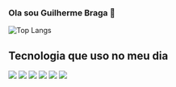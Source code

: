 ### Ola sou Guilherme Braga 👋

![Top Langs](https://github-readme-stats.vercel.app/api/top-langs/?username=GuilhermeBragaR&size_weight=0.5&count_weight=0.5)

## Tecnologia que uso no meu dia

<div style="displey: inline_block">
   <img aling="center" src="https://img.shields.io/badge/JavaScript-F7DF1E?style=for-the-badge&logo=javascript&logoColor=black">
   <img aling="center" src="https://img.shields.io/badge/Node.js-43853D?style=for-the-badge&logo=node.js&logoColor=white">
   <img aling="center" src="https://img.shields.io/badge/Express.js-404D59?style=for-the-badge">
   <img aling="center" src="https://img.shields.io/badge/TypeScript-007ACC?style=for-the-badge&logo=typescript&logoColor=white">
   <img aling="center" src="https://img.shields.io/badge/HTML5-E34F26?style=for-the-badge&logo=html5&logoColor=white">
   <img aling="center" src="https://img.shields.io/badge/CSS3-1572B6?style=for-the-badge&logo=css3&logoColor=white">
  
</div>
